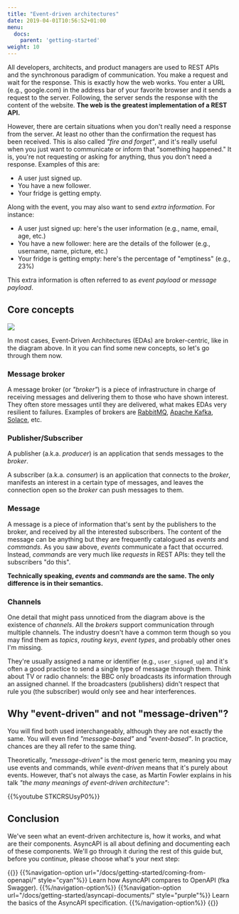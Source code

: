 ```yaml
---
title: "Event-driven architectures"
date: 2019-04-01T10:56:52+01:00
menu:
  docs:
    parent: 'getting-started'
weight: 10
---
```


All developers, architects, and product managers are used to REST APIs and the synchronous paradigm of communication. You make a request and wait for the response. This is exactly how the web works. You enter a URL (e.g., google.com) in the address bar of your favorite browser and it sends a request to the server. Following, the server sends the response with the content of the website. **The web is the greatest implementation of a REST API.**

However, there are certain situations when you don't really need a response from the server. At least no other than the confirmation the request has been received. This is also called _"fire and forget"_, and it's really useful when you just want to communicate or inform that "something happened." It is, you're not requesting or asking for anything, thus you don't need a response.  Examples of this are:

* A user just signed up.
* You have a new follower.
* Your fridge is getting empty.

Along with the event, you may also want to send _extra information_. For instance:

* A user just signed up: here's the user information (e.g., name, email, age, etc.)
* You have a new follower: here are the details of the follower (e.g., username, name, picture, etc.)
* Your fridge is getting empty: here's the percentage of "emptiness" (e.g., 23%)

This extra information is often referred to as _event payload_ or _message payload_.

## Core concepts

![](/images/diagrams/simple-event-driven.png)

In most cases, Event-Driven Architectures (EDAs) are broker-centric, like in the diagram above. In it you can find some new concepts, so let's go through them now.

### Message broker

A message broker (or _"broker"_) is a piece of infrastructure in charge of receiving messages and delivering them to those who have shown interest. They often store messages until they are delivered, what makes EDAs very resilient to failures. Examples of brokers are [RabbitMQ](https://rabbitmq.com), [Apache Kafka](http://kafka.apache.org/), [Solace](http://solace.com), etc.

### Publisher/Subscriber

A publisher (a.k.a. _producer_) is an application that sends messages to the _broker_.

A subscriber (a.k.a. _consumer_) is an application that connects to the _broker_, manifests an interest in a certain type of messages, and leaves the connection open so the _broker_ can push messages to them.

### Message

A message is a piece of information that's sent by the publishers to the broker, and received by all the interested subscribers. The content of the message can be anything but they are frequently catalogued as _events_ and _commands_. As you saw above, _events_ communicate a fact that occurred. Instead, _commands_ are very much like _requests_ in REST APIs: they tell the subscribers "do this".

**Technically speaking, _events_ and _commands_ are the same. The only difference is in their semantics.**

### Channels

One detail that might pass unnoticed from the diagram above is the existence of _channels_. All the _brokers_ support communication through multiple channels. The industry doesn't have a common term though so you may find them as _topics_, _routing keys_, _event types_, and probably other ones I'm missing.

They're usually assigned a name or identifier (e.g., `user_signed_up`) and it's often a good practice to send a single type of message through them. Think about TV or radio channels: the BBC only broadcasts its information through an assigned channel. If the broadcasters (publishers) didn't respect that rule you (the subscriber) would only see and hear interferences.

## Why "event-driven" and not "message-driven"?

You will find both used interchangeably, although they are not exactly the same. You will even find _"message-based"_ and _"event-based"_. In practice, chances are they all refer to the same thing.

Theoretically, _"message-driven"_ is the most generic term, meaning you may use events and commands, while _event-driven_ means that it's purely about events. However, that's not always the case, as Martin Fowler explains in his talk _"the many meanings of event-driven architecture"_:

{{%youtube STKCRSUsyP0%}}

## Conclusion

We've seen what an event-driven architecture is, how it works, and what are their components. AsyncAPI is all about defining and documenting each of these components. We'll go through it during the rest of this guide but, before you continue, please choose what's your next step:

{{<navigation-options>}}
{{%navigation-option url="/docs/getting-started/coming-from-openapi/" style="cyan"%}}
Learn how AsyncAPI compares to OpenAPI (fka Swagger).
{{%/navigation-option%}}
{{%navigation-option url="/docs/getting-started/asyncapi-documents/" style="purple"%}}
Learn the basics of the AsyncAPI specification.
{{%/navigation-option%}}
{{</navigation-options>}}